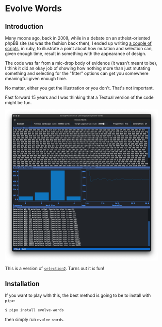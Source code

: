 # Evolve Words

## Introduction

Many moons ago, back in 2008, while in a debate on an atheist-oriented phpBB
site (as was the fashion back then), I ended up writing [a couple of
scripts](https://github.com/davep/selection), in ruby, to illustrate a point
about how mutation and selection can, given enough time, result in something
with the appearance of design.

The code was far from a mic-drop body of evidence (it wasn't meant to be), I
think it did an okay job of showing how nothing more than just mutating
something and selecting for the "fitter" options can get you somewhere
meaningful given enough time.

No matter, either you get the illustration or you don't. That's not
important.

Fast forward 15 years and I was thinking that a Textual version of the code
might be fun.

![Evolve Words](https://raw.githubusercontent.com/davep/evolve-words/main/evolve-words.png)

This is a version of
[`selection2`](https://github.com/davep/selection/blob/master/selection2).
Turns out it *is* fun!

## Installation

If you want to play with this, the best method is going to be to install
with `pipx`:

```sh
$ pipx install evolve-words
```

then simply run `evolve-words`.

[//]: # (README.md ends here)
